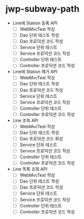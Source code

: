 # jwp-subway-path

- Line에 Station 등록 API
  - [ ] WebMvcTest 작성
  - [ ] Dao 단위 테스트 작성
  - [ ] Dao 프로덕션 코드 작성
  - [ ] Service 단위 테스트
  - [ ] Service 프로덕션 코드 작성 
  - [ ] Controller 단위 테스트
  - [ ] Controller 프로덕션 코드 작성

- Line에 Station 제거 API
    - [ ] WebMvcTest 작성
    - [ ] Dao 단위 테스트 작성
    - [ ] Dao 프로덕션 코드 작성
    - [ ] Service 단위 테스트
    - [ ] Service 프로덕션 코드 작성
    - [ ] Controller 단위 테스트
    - [ ] Controller 프로덕션 코드 작성

- Line 조회 API
    - [ ] WebMvcTest 작성
    - [ ] Dao 단위 테스트 작성
    - [ ] Dao 프로덕션 코드 회성
    - [ ] Service 단위 테스트
    - [ ] Service 프로덕션 코드 작성
    - [ ] Controller 단위 테스트
    - [ ] Controller 프로덕션 코드 작성

- Line 목록 조회 API
    - [ ] WebMvcTest 작성
    - [ ] Dao 단위 테스트 작성
    - [ ] Dao 프로덕션 코드 작성
    - [ ] Service 단위 테스트
    - [ ] Service 프로덕션 코드 작성
    - [ ] Controller 단위 테스트
    - [ ] Controller 프로덕션 코드 작성
